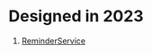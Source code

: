 # Designed in 2023

1. [ReminderService]

[ReminderService]:https://miro.com/app/board/o9J_lBwhkCc=/?share_link_id=11853794